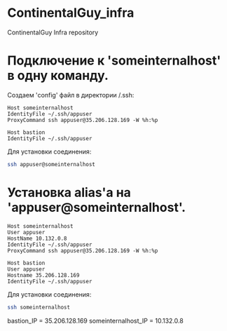 # ContinentalGuy_infra
ContinentalGuy Infra repository

# Подключение к 'someinternalhost' в одну команду.
Создаем 'config' файл в директории /.ssh:
```
Host someinternalhost
IdentityFile ~/.ssh/appuser
ProxyCommand ssh appuser@35.206.128.169 -W %h:%p

Host bastion
IdentityFile ~/.ssh/appuser
```

Для установки соединения:
```bash
ssh appuser@someinternalhost
```

# Установка alias'а на 'appuser@someinternalhost'.
```
Host someinternalhost
User appuser
HostName 10.132.0.8
IdentityFile ~/.ssh/appuser
ProxyCommand ssh appuser@35.206.128.169 -W %h:%p

Host bastion
User appuser
Hostname 35.206.128.169
IdentityFile ~/.ssh/appuser
```

Для установки соединения:
```bash
ssh someinternalhost
```

bastion_IP = 35.206.128.169
someinternalhost_IP = 10.132.0.8